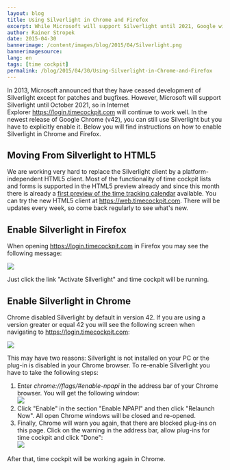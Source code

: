 ```yaml
---
layout: blog
title: Using Silverlight in Chrome and Firefox
excerpt: While Microsoft will support Silverlight until 2021, Google will remove support already this year. If you want to use Silverlight in the new release of Google Chrome (v42), you have to enable it. In this blog article we describe how this can be done.
author: Rainer Stropek
date: 2015-04-30
bannerimage: /content/images/blog/2015/04/Silverlight.png
bannerimagesource: 
lang: en
tags: [time cockpit]
permalink: /blog/2015/04/30/Using-Silverlight-in-Chrome-and-Firefox
---
```


<p>In 2013, Microsoft announced that they have ceased development of Silverlight except for patches and bugfixes. However, Microsoft will support Silverlight until October 2021, so in Internet Explorer <a href="https://login.timecockpit.com/">https://login.timecockpit.com</a> will continue to work well. In the newest release of Google Chrome (v42), you can still use Silverlight but you have to explicitly enable it. Below you will find instructions on how to enable Silverlight in Chrome and Firefox.<br /></p><h2>Moving From Silverlight to HTML5</h2><p>We are working very hard to replace the Silverlight client by a platform-<span lang="EN-US">independent</span> HTML5 client. Most of the functionality of time cockpit lists and forms is supported in the HTML5 preview already and since this month there is already a <a href="~/blog/2015/04/30/New-in-Version-May-2015-A-Glimpse-at-the-HTML5-Calendar">first preview of the time tracking calendar</a> available. You can try the new HTML5 client at <a href="https://web.timecockpit.com" target="_blank">https://web.timecockpit.com</a>. There will be updates every week, so come back regularly to see what's new.</p><h2>Enable Silverlight in Firefox
<br /></h2><p>When opening <a href="https://login.timecockpit.com/" target="_blank">https://login.timecockpit.com</a> in Firefox you may see the following message:</p><p>
  <img src="{{site.baseurl}}/content/images/blog/2015/04/firefox-silverlight.png" />
</p><p>Just click the link "Activate Silverlight" and time cockpit will be running.</p><h2>Enable Silverlight in Chrome</h2><p>Chrome disabled Silverlight by default in version 42. If you are using a version greater or equal 42 you will see the following screen when navigating to <a href="https://login.timecockpit.com/" target="_blank">https://login.timecockpit.com</a>:<br /></p><p>
  <img src="{{site.baseurl}}/content/images/blog/2015/04/chrome-silverlight.png" />
</p><p>This may have two reasons: Silverlight is not installed on your PC or the plug-in is disabled in your Chrome browser. To re-enable Silverlight you have to take the following steps:</p><ol>
  <li>Enter <em>chrome://flags/#enable-npapi</em> in the address bar of your Chrome browser. You will get the following window:
<br /><img src="{{site.baseurl}}/content/images/blog/2015/04/chrome-enable-npapi.png" /></li>
  <li>Click "Enable" in the section "Enable NPAPI" and then click "Relaunch Now". All open Chrome windows will be closed and re-opened.</li>
  <li>Finally, Chrome will warn you again, that there are blocked plug-ins on this page. Click on the warning in the address bar, allow plug-ins for time cockpit and click "Done":
<br /><img src="{{site.baseurl}}/content/images/blog/2015/04/chrome-allow-plug-ins.png" /></li>
</ol><p>After that, time cockpit will be working again in Chrome.</p>